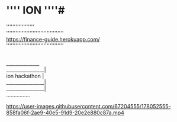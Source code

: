 # '''' ION ''''#

'''''''''''''''''' <br>
'''''''''''''''''''''''''''''''''''''<br>
https://finance-guide.herokuapp.com/ <br>
''''''''''''''''''''''''''''''''''''' <br>
<br>

______________<br>
________________|<br>
ion hackathon |<br>
________________|<br>
________________|<br>
................

https://user-images.githubusercontent.com/67204555/178052555-858fa06f-2ae9-40e5-91d9-20e2e880c87a.mp4


